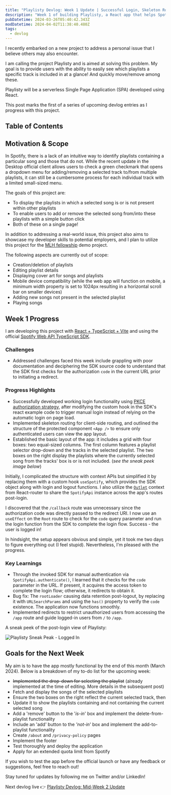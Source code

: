 ```yaml
---
title: "Playlisty Devlog: Week 1 Update | Successful Login, Skeleton Routing, and Basic Layout Implemented"
description: "Week 1 of building Playlisty, a React app that helps Spotify users track songs across playlists and simplify music organization."
pubDatetime: 2024-03-26T05:40:42.343Z
modDatetime: 2024-04-02T11:38:40.480Z
tags:
  - devlog
---
```


I recently embarked on a new project to address a personal issue that I believe others may also encounter.

I am calling the project Playlisty and is aimed at solving this problem. My goal is to provide users with the ability to easily see which playlists a specific track is included in at a glance! And quickly move/remove among these.

Playlisty will be a serverless Single Page Application (SPA) developed using React.

This post marks the first of a series of upcoming devlog entries as I progress with this project.

## Table of Contents

## Motivation & Scope

In Spotify, there is a lack of an intuitive way to identify playlists containing a particular song and those that do not. While the recent update in the Desktop official client allows users to check a green checkmark that opens a dropdown menu for adding/removing a selected track to/from multiple playlists, it can still be a cumbersome process for each individual track with a limited small-sized menu.

The goals of this project are:

- To display the playlists in which a selected song is or is not present within other playlists
- To enable users to add or remove the selected song from/into these playlists with a simple button click
- Both of these on a single page!

In addition to addressing a real-world issue, this project also aims to showcase my developer skills to potential employers, and I plan to utilize this project for the [MLH fellowship](https://fellowship.mlh.io/programs/software-engineering) demo project.

The following aspects are currently out of scope:

- Creation/deletion of playlists
- Editing playlist details
- Displaying cover art for songs and playlists
- Mobile device compatibility (while the web app will function on mobile, a minimum width property is set to 1024px resulting in a horizontal scroll bar on smaller devices)
- Adding new songs not present in the selected playlist
- Playing songs

## Week 1 Progress

I am developing this project with [React + TypeScript + Vite](/posts/eslint-and-prettier-in-react-ts-project-setup) and using the official [Spotify Web API TypeScript SDK](https://github.com/spotify/spotify-web-api-ts-sdk).

### Challenges

- Addressed challenges faced this week include grappling with poor documentation and deciphering the SDK source code to understand that the SDK first checks for the authorization `code` in the current URL prior to initiating a redirect.

### Progress Highlights

- Successfully developed working login functionality using [PKCE authorization strategy](https://developer.spotify.com/documentation/web-api/tutorials/code-pkce-flow), after modifying the custom hook in the SDK's react example code to trigger manual login instead of relying on the automatic login on page load.
- Implemented skeleton routing for client-side routing, and outlined the structure of the protected component `<App />` to ensure only authenticated users can view the app layout.
- Established the basic layout of the app: it includes a grid with four boxes: two equal-sized columns. The first column features a playlist selector drop-down and the tracks in the selected playlist. The two boxes on the right display the playlists where the currently selected song from the tracks' box is or is not included. (_see the sneak peek image below_)

Initially, I complicated the structure with context APIs but simplified it by replacing them with a custom hook `useSpotify`, which provides the SDK object along with login and logout functions. I also utilize the [`Outlet`](https://reactrouter.com/en/main/hooks/use-outlet-context) context from React-router to share the `SpotifyApi` instance across the app's routes post-login.

I discovered that the `/callback` route was unnecessary since the authorization code was directly passed to the redirect URI. I now use an `useEffect` on the `Root` route to check for the `code` query parameter and run the login function from the SDK to complete the login flow. Success - the user is logged in!

In hindsight, the setup appears obvious and simple, yet it took me two days to figure everything out (I feel stupid). Nevertheless, I'm pleased with the progress.

### Key Learnings

- Through the invoked SDK for manual authentication via `SpotifyApi.authenticate()`, I learned that it checks for the `code` parameter in the URL. If present, it acquires the access token to complete the login flow; otherwise, it redirects to obtain it.
- Bug fix: The `rootLoader` causing data retention post-logout, by replacing it with `URLSearchParams` and using the `has()` property to verify the `code` existence. The application now functions smoothly.
- Implemented redirects to restrict unauthorized users from accessing the `/app` route and guide logged-in users from `/` to `/app`.

A sneak peek of the post-login view of Playlisty:

![Playlisty Sneak Peak - Logged In](@assets/images/playlisty-devlog-1-sneakpeak.webp)

## Goals for the Next Week

My aim is to have the app mostly functional by the end of this month (March 2024). Below is a breakdown of my to-do list for the upcoming week:

- ~~Implemented the drop-down for selecting the playlist~~ (already implemented at the time of editing. More details in the subsequent post)
- Fetch and display the songs of the selected playlists
- Ensure the two boxes on the right reflect the current selected track, then
- Update it to show the playlists containing and not containing the current selected song
- Add a 'remove' button to the '_is-in_' box and implement the delete-from-playlist functionality
- Include an 'add' button to the _'not-in_' box and implement the add-to-playlist functionality
- Create `/about` and `/privacy-policy` pages
- Implement the footer
- Test thoroughly and deploy the application
- Apply for an extended quota limit from Spotify

If you wish to test the app before the official launch or have any feedback or suggestions, feel free to reach out!

Stay tuned for updates by following me on Twitter and/or LinkedIn!

Next devlog live 👉 [Playlisty Devlog: Mid-Week 2 Update](/posts/project-playlisty-devlog-midweek-2)
